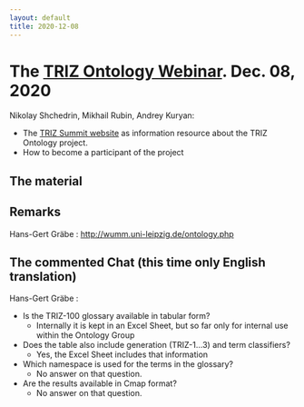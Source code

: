 ```yaml
---
layout: default
title: 2020-12-08
---
```


# The [TRIZ Ontology Webinar](OntologyWebinar "wikilink"). Dec. 08, 2020 

Nikolay Shchedrin, Mikhail Rubin, Andrey Kuryan:
* The [TRIZ Summit website](https://triz-summit.ru/onto_triz/) as information
  resource about the TRIZ Ontology project.
* How to become a participant of the project
  
## The material



## Remarks

Hans-Gert Gräbe : <http://wumm.uni-leipzig.de/ontology.php>


## The commented Chat (this time only English translation)

Hans-Gert Gräbe :
* Is the TRIZ-100 glossary available in tabular form?
  * Internally it is kept in an Excel Sheet, but so far only for internal use
    within the Ontology Group
* Does the table also include generation (TRIZ-1...3) and term classifiers?
  * Yes, the Excel Sheet includes that information
* Which namespace is used for the terms in the glossary?
  * No answer on that question.
* Are the results available in Cmap format?
  * No answer on that question.
